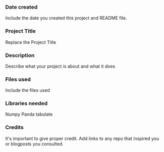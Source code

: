 ### Date created
Include the date you created this project and README file.

### Project Title
Replace the Project Title

### Description
Describe what your project is about and what it does

### Files used
Include the files used

### Libraries needed
Numpy
Panda
tabulate

### Credits
It's important to give proper credit. Add links to any repo that inspired you or blogposts you consulted.

